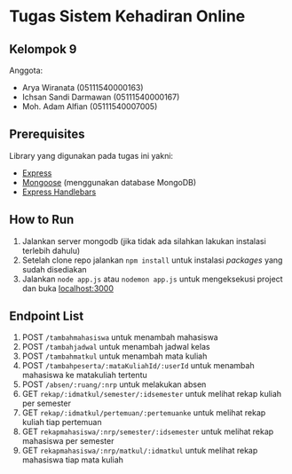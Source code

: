 # Tugas Sistem Kehadiran Online
## Kelompok 9

Anggota:
  - Arya Wiranata (05111540000163)
  - Ichsan Sandi Darmawan (05111540000167)
  - Moh. Adam Alfian (05111540007005)

## Prerequisites
Library yang digunakan pada tugas ini yakni:
  - [Express](https://www.npmjs.com/package/express)
  - [Mongoose](https://www.npmjs.com/package/mongoose) (menggunakan database MongoDB)
  - [Express Handlebars](https://www.npmjs.com/package/express-handlebars)

## How to Run
1. Jalankan server mongodb (jika tidak ada silahkan lakukan instalasi terlebih dahulu)
2. Setelah clone repo jalankan `npm install` untuk instalasi *packages* yang sudah disediakan
3. Jalankan `node app.js` atau `nodemon app.js` untuk mengeksekusi project dan buka [localhost:3000](http://localhost:3000)

## Endpoint List
1. POST `/tambahmahasiswa` untuk menambah mahasiswa
2. POST `/tambahjadwal` untuk menambah jadwal kelas
3. POST `/tambahmatkul` untuk menambah mata kuliah
4. POST `/tambahpeserta/:mataKuliahId/:userId` untuk menambah mahasiswa ke matakuliah tertentu
5. POST `/absen/:ruang/:nrp` untuk melakukan absen
6. GET `rekap/:idmatkul/semester/:idsemester` untuk melihat rekap kuliah per semester
7. GET `rekap/:idmatkul/pertemuan/:pertemuanke` untuk melihat rekap kuliah tiap pertemuan
8. GET `rekapmahasiswa/:nrp/semester/:idsemester` untuk melihat rekap mahasiswa per semester
9. GET `rekapmahasiswa/:nrp/matkul/:idmatkul` untuk melihat rekap mahasiswa tiap mata kuliah